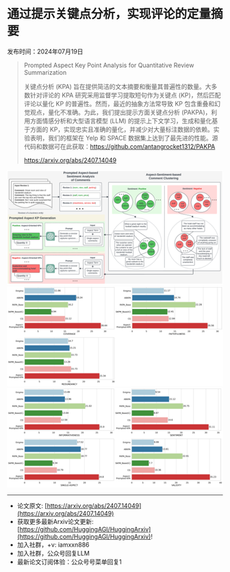 # 通过提示关键点分析，实现评论的定量摘要
发布时间：2024年07月19日


> Prompted Aspect Key Point Analysis for Quantitative Review Summarization
>
> 关键点分析 (KPA) 旨在提供简洁的文本摘要和衡量其普遍性的数量。大多数针对评论的 KPA 研究采用监督学习提取短句作为关键点 (KP)，然后匹配评论以量化 KP 的普遍性。然而，最近的抽象方法常导致 KP 包含重叠和幻觉观点，量化不准确。为此，我们提出提示方面关键点分析 (PAKPA)，利用方面情感分析和大型语言模型 (LLM) 的提示上下文学习，生成和量化基于方面的 KP，实现忠实且准确的量化，并减少对大量标注数据的依赖。实验表明，我们的框架在 Yelp 和 SPACE 数据集上达到了最先进的性能。源代码和数据可在此获取：https://github.com/antangrocket1312/PAKPA
>
> https://arxiv.org/abs/2407.14049

![](https://raw.githubusercontent.com/HuggingAGI/HuggingArxiv/main/paper_images/2407.14049/x1.png)
![](https://raw.githubusercontent.com/HuggingAGI/HuggingArxiv/main/paper_images/2407.14049/x2.png)
![](https://raw.githubusercontent.com/HuggingAGI/HuggingArxiv/main/paper_images/2407.14049/x3.png)

<hr />

- 论文原文: [https://arxiv.org/abs/2407.14049](https://arxiv.org/abs/2407.14049)
- 获取更多最新Arxiv论文更新: [https://github.com/HuggingAGI/HuggingArxiv](https://github.com/HuggingAGI/HuggingArxiv)!
- 加入社群，+v: iamxxn886
- 加入社群，公众号回复LLM
- 最新论文订阅体验：公众号号菜单回复1